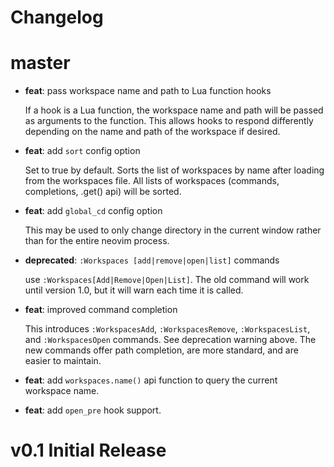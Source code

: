 # Changelog

# master

* **feat**: pass workspace name and path to Lua function hooks

  If a hook is a Lua function, the workspace name and path will be passed as
  arguments to the function. This allows hooks to respond differently depending
  on the name and path of the workspace if desired.

* **feat**: add `sort` config option

  Set to true by default. Sorts the list of workspaces by name after loading
  from the workspaces file. All lists of workspaces (commands, completions,
  .get() api) will be sorted.

* **feat**: add `global_cd` config option

  This may be used to only change directory in the current window rather than
  for the entire neovim process.

* **deprecated**: `:Workspaces [add|remove|open|list]` commands

  use `:Workspaces[Add|Remove|Open|List]`. The old command will work until
  version 1.0, but it will warn each time it is called.

* **feat**: improved command completion

  This introduces `:WorkspacesAdd`, `:WorkspacesRemove`, `:WorkspacesList`, and
  `:WorkspacesOpen` commands. See deprecation warning above. The new commands
  offer path completion, are more standard, and are easier to maintain.

* **feat**: add `workspaces.name()` api function to query the current workspace
  name.

* **feat**: add `open_pre` hook support.

# v0.1 Initial Release
